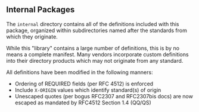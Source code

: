 ## Internal Packages

The `internal` directory contains all of the definitions included with this package, organized within subdirectories named after the standards from which they originate.

While this "library" contains a large number of definitions, this is by no means a complete manifest.  Many vendors incorporate custom definitions into their directory products which may not originate from any standard.

All definitions have been modified in the following manners:

  - Ordering of REQUIRED fields (per RFC 4512) is enforced
  - Include `X-ORIGIN` values which identify standard(s) of origin
  - Unescaped quotes (per bogus RFC2307 and RFC2307bis docs) are now escaped as mandated by RFC4512 Section 1.4 (QQ/QS)

